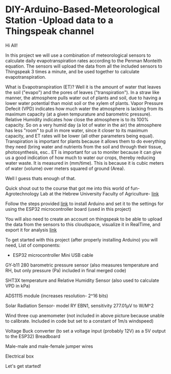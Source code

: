# DIY-Arduino-Based-Meteorological Station -Upload data to a Thingspeak channel
Hi All!

In this project we will use a combination of meteorological sensors to calculate daily evapotranspiration rates according to the Penman Monteith equation. The sensors will upload the data from all the included sensors to Thingspeak 3 times a minute, and be used together to calculate evapotranspiration. 

What is Evapotranspiration (ET)? Well it is the amount of water that leaves the soil ("evapo") and the pores of leaves ("transpiration"). In a straw like manner, the atmosphere pulls water out of plants and soil, due to having a lower water potential than moist soil or the xylem of plants. Vapor Pressure Defecit (VPD) indicates how much water the atmosphere is lacking from its maximum capacity (at a given tempurature and barometric pressure). Relative Humidity indicates how close the atmosphere is to its 100% capacity. So on a very humid day (a lot of water in the air) the atmosphere has less "room" to pull in more water, since it closer to its maximum capacity, and ET rates will be lower (all other parameters being equal). Transpiration is important for plants because it allows them to do everything they need (bring water and nutrients from the soil and through their tissue, photosynthesis, esc..
ET is important for us to moniter because it can give us a good indication of how much to water our crops, thereby reducing water waste. It is measured in (mm/time). This is because it is cubic meters of water (volume) over meters squared of ground (Area). 

Well I guess thats enough of that. 

Quick shout out to the course that got me into this world of fun- Agrotechnology Lab at the Hebrew University Faculty of Agriculture- [link](https://agrotech-lab.github.io/)

Follow the steps provided [link](https://agrotech-lab.github.io/code/2022/03/07/intro) to install Arduino and set it to the settings for using the ESP32 microcontroller board (used in this project)

You will also need to create an account on thingspeak to be able to upload the data from the sensors to this cloudspace, visualize it in RealTime, and export it for analysis [link](https://thingspeak.com/)  

To get started with this project (after properly installing Arduino) you will need,
List of components:

* ESP32 microcontroller
Mini USB cable 

GY-b11 280 barometric pressure sensor (also measures temperature and RH, but only pressure (Pa) included in final merged code)

SHT3X temperature and Relative Humidity Sensor (also used to calculate VPD in kPa)

ADS1115 module (increases resolution- 2^16 bits)

Solar Radiation Sensor- model RY EBN1, sensitivity 277.01µV to W/M^2

Wind three cup anemometer (not included in above picture because unable to calibrate. Included in code but set to a constant of 1m/s windspeed)

Voltage Buck converter (to set a voltage input (probably 12V) as a 5V output to the ESP32) 
Breadboard

Male-male and male-female jumper wires

Electrical box

Let's get started!
